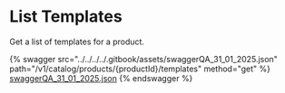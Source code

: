 # List Templates

Get a list of templates for a product.

{% swagger src="../../../../.gitbook/assets/swaggerQA_31_01_2025.json" path="/v1/catalog/products/{productId}/templates" method="get" %}
[swaggerQA_31_01_2025.json](../../../../.gitbook/assets/swaggerQA_31_01_2025.json)
{% endswagger %}
